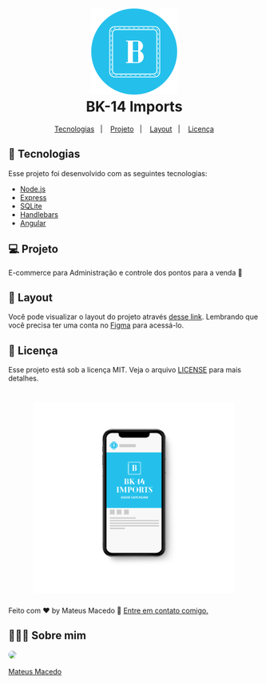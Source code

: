 <h1 align="center">
    <img alt="Mobile" title="#Mobile" src="https://github.com/MateusMaceedo/BK-14-ecommerce/blob/master/folder/favicon.png?raw=true" width="172" height="172" />
  <br>BK-14 Imports
</h1>

<p align="center">
  <a href="#-tecnologias">Tecnologias</a>&nbsp;&nbsp;&nbsp;|&nbsp;&nbsp;&nbsp;
  <a href="#-projeto">Projeto</a>&nbsp;&nbsp;&nbsp;|&nbsp;&nbsp;&nbsp;
  <a href="#-layout">Layout</a>&nbsp;&nbsp;&nbsp;|&nbsp;&nbsp;&nbsp;
  <a href="#memo-licença">Licença</a>
</p>

## 🚀 Tecnologias

Esse projeto foi desenvolvido com as seguintes tecnologias:

- [Node.js](https://nodejs.org/en/)
- [Express](https://expressjs.com/pt-br/)
- [SQLite](https://www.sqlite.org/index.html)
- [Handlebars](https://handlebarsjs.com/)
- [Angular](https://angular.io/)

## 💻 Projeto

E-commerce para Administração e controle dos pontos para a venda 💜

## 🔖 Layout

Você pode visualizar o layout do projeto através [desse link](). Lembrando que você precisa ter uma conta no [Figma](http://figma.com/) para acessá-lo.

## :memo: Licença

Esse projeto está sob a licença MIT. Veja o arquivo [LICENSE](LICENSE.md) para mais detalhes.

<h1 align="center">
    <img alt="Mobile" title="#Mobile" src="https://github.com/MateusMaceedo/BK-14-ecommerce/blob/master/folder/mobile.png?raw=true" width="80%" height="80%" />
</h1>

Feito com ♥ by Mateus Macedo :wave: [Entre em contato comigo.]()

## 👨🏻‍🚀 Sobre mim
<a href="https://www.linkedin.com/in/mateus-macedo-937a32163/">
 <img style="border-radius:50%" width="100px; "src="https://avatars.githubusercontent.com/u/63172367?s=460&u=11fd26ea8a7f5663d7707d7ef254e4f8bfca1b05&v=4"/>
 <p>Mateus Macedo</p>
</a>





